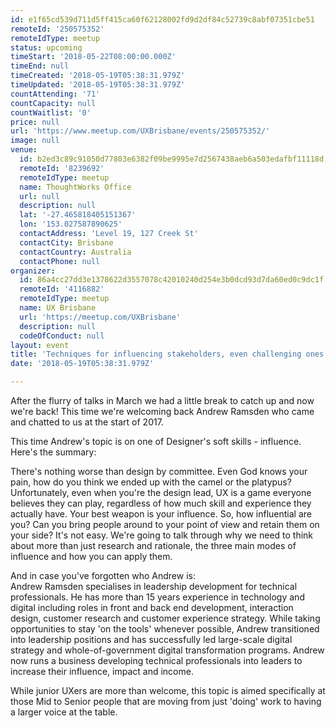 ```yaml
---
id: e1f65cd539d711d5ff415ca60f62128002fd9d2df84c52739c8abf07351cbe51
remoteId: '250575352'
remoteIdType: meetup
status: upcoming
timeStart: '2018-05-22T08:00:00.000Z'
timeEnd: null
timeCreated: '2018-05-19T05:38:31.979Z'
timeUpdated: '2018-05-19T05:38:31.979Z'
countAttending: '71'
countCapacity: null
countWaitlist: '0'
price: null
url: 'https://www.meetup.com/UXBrisbane/events/250575352/'
image: null
venue:
  id: b2ed3c89c91050d77803e6382f09be9995e7d2567438aeb6a503edafbf11118d
  remoteId: '8239692'
  remoteIdType: meetup
  name: ThoughtWorks Office
  url: null
  description: null
  lat: '-27.465818405151367'
  lon: '153.027587890625'
  contactAddress: 'Level 19, 127 Creek St'
  contactCity: Brisbane
  contactCountry: Australia
  contactPhone: null
organizer:
  id: 86a4cc27dd3e1378622d3557078c42010240d254e3b0dcd93d7da60ed0c9dc1f
  remoteId: '4116882'
  remoteIdType: meetup
  name: UX Brisbane
  url: 'https://meetup.com/UXBrisbane'
  description: null
  codeOfConduct: null
layout: event
title: 'Techniques for influencing stakeholders, even challenging ones'
date: '2018-05-19T05:38:31.979Z'

---
```

<p>After the flurry of talks in March we had a little break to catch up and now we're back! This time we're welcoming back Andrew Ramsden who came and chatted to us at the start of 2017.</p> <p>This time Andrew's topic is on one of Designer's soft skills - influence. Here's the summary:</p> <p>There's nothing worse than design by committee. Even God knows your pain, how do you think we ended up with the camel or the platypus?<br/>Unfortunately, even when you're the design lead, UX is a game everyone believes they can play, regardless of how much skill and experience they actually have. Your best weapon is your influence. So, how influential are you? Can you bring people around to your point of view and retain them on your side? It's not easy. We're going to talk through why we need to think about more than just research and rationale, the three main modes of influence and how you can apply them.</p> <p>And in case you've forgotten who Andrew is:<br/>Andrew Ramsden specialises in leadership development for technical professionals. He has more than 15 years experience in technology and digital including roles in front and back end development, interaction design, customer research and customer experience strategy. While taking opportunities to stay 'on the tools' whenever possible, Andrew transitioned into leadership positions and has successfully led large-scale digital strategy and whole-of-government digital transformation programs. Andrew now runs a business developing technical professionals into leaders to increase their influence, impact and income.</p> <p>While junior UXers are more than welcome, this topic is aimed specifically at those Mid to Senior people that are moving from just 'doing' work to having a larger voice at the table.</p>

